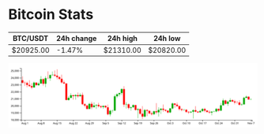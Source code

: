 # Bitcoin Stats

BTC/USDT|24h change|24h high|24h low|
|---|---|---|---|
|$20925.00|-1.47%|$21310.00|$20820.00|

<img src="./chart.svg">
